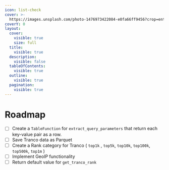 ```yaml
---
icon: list-check
cover: >-
  https://images.unsplash.com/photo-1476973422084-e0fa66ff9456?crop=entropy&cs=srgb&fm=jpg&ixid=M3wxOTcwMjR8MHwxfHNlYXJjaHw1fHxyb2FkbWFwfGVufDB8fHx8MTczOTEyOTkwNnww&ixlib=rb-4.0.3&q=85
coverY: 0
layout:
  cover:
    visible: true
    size: full
  title:
    visible: true
  description:
    visible: false
  tableOfContents:
    visible: true
  outline:
    visible: true
  pagination:
    visible: true
---
```


# Roadmap

* [ ] Create a `TableFunction` for `extract_query_parameters` that return each key-value pair as a row.
* [ ] Save Tranco data as Parquet
* [ ] Create a Rank category for Tranco ( `top1k` , `top5k`, `top10k`, `top100k`, `top500k`, `top1m` )
* [ ] Implement GeoIP functionality
* [ ] Return default value for `get_tranco_rank`
